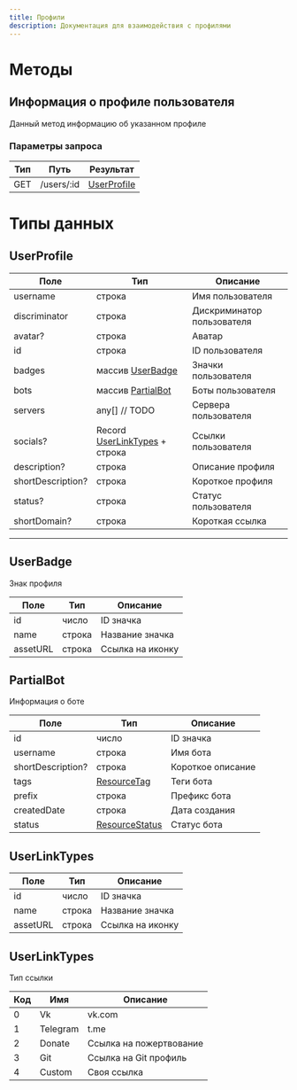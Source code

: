 ```yaml
---
title: Профили
description: Документация для взаимодействия с профилями
---
```


# Методы

## Информация о профиле пользователя
Данный метод информацию об указанном профиле

### Параметры запроса
| Тип | Путь      | Результат	|
|-----|-----------|-----------|
| GET | /users/:id	| [UserProfiIe](#userprofile)	|

# Типы данных

## UserProfile

|	Поле	|	Тип			|	Описание	|
|-------|---------|-----------|
|	username	|	строка	| Имя пользователя |
|	discriminator	| строка | Дискриминатор пользователя	|
| avatar?	| строка	| Аватар	|
| id	| строка	| ID пользователя	|
|	badges	| массив [UserBadge](#userbadge) | Значки пользователя	|
| bots	| массив [PartialBot](#partialbot) | Боты пользователя	|
|	servers	|	any[] // TODO | Сервера пользователя	|
|	socials?	| Record [UserLinkTypes](#userlinktypes) + строка | Ссылки пользователя		|
|	description?	| строка | Описание профиля |
|	shortDescription?	| строка	| Короткое профиля	|
|	status?	| строка	| Статус пользователя	|
|	shortDomain?	| строка | Короткая ссылка	|
  
---


## UserBadge 
Знак профиля

|	Поле	|	Тип			|	Описание	|
|-------|---------|-----------|
|	id	|	число	|	ID значка
| name	| строка | Название значка
|	assetURL	| строка | Ссылка на иконку |

## PartialBot 
Информация о боте

|	Поле	|	Тип			|	Описание	|
|-------|---------|-----------|
|	id	|	число	|	ID значка	|
| username	| строка | Имя бота	|
|	shortDescription?	| строка	| Короткое описание	|
| tags	| [ResourceTag](/api/bots#tags)	| Теги бота |
|	prefix	|	строка	| Префикс бота	|
|	createdDate	|	строка	| Дата создания	|
|	status	| [ResourceStatus](/api/bots#resourcestatus)	| Статус бота	|


## UserLinkTypes
|	Поле	|	Тип			|	Описание	|
|-------|---------|-----------|
|	id	|	число	|	ID значка	|
| name	| строка | Название значка	|
|	assetURL	| строка | Ссылка на иконку |


## UserLinkTypes
Тип ссылки 

| Код	|	Имя	|	Описание	|
|-----|-----|-----------|
|	0	|	Vk		|	vk.com	|
|	1	|	Telegram	|	t.me	|
|	2	|	Donate	| Ссылка на пожертвование	|
|	3	|	Git	| Ссылка на Git профиль	|
| 4	| Custom | Своя ссылка	|

